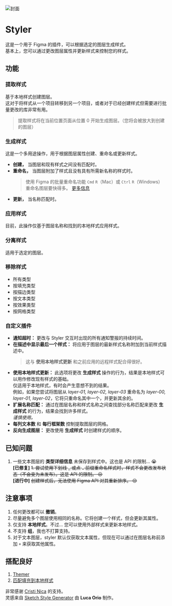 ![封面](assets/cover.png)

# Styler

这是一个用于 Figma 的插件，可以根据选定的图层生成样式。  
基本上，您可以通过更改图层属性并更新样式来控制您的样式。

## 功能

### 提取样式

基于本地样式创建图层。  
这对于将样式从一个项目转移到另一个项目，或者对于已经创建样式但需要进行批量更改的库非常有用。

> 提取样式将在当前位置页面从位置 0 开始生成图层。（您将会被放大到创建的图层）

### 生成样式

这是一个多用途操作，用于根据图层属性创建、重命名或更新样式。

- **创建，** 当图层和现有样式之间没有匹配时。
- **重命名，** 当图层附加了样式且没有具有所需新名称的样式时。
  > 使用 Figma 的批量重命名功能 `Cmd` `R`（Mac）或 `Ctrl` `R`（Windows）重命名图层要快得多。
  > [更多信息](https://help.figma.com/hc/en-us/articles/360039958934-Rename-Layers)
- **更新，** 当名称匹配时。

### 应用样式

目前，此操作仅基于图层名称和找到的本地样式应用样式。

### 分离样式

适用于选定的图层。

### 移除样式

- 所有类型
- 按填充类型
- 按描边类型
- 按文本类型
- 按效果类型
- 按网格类型

### 自定义插件

- **通知超时：** 更改与 Styler 交互时出现的所有通知警报的持续时间。
- **在描述中显示最后一个样式：** 将应用于图层的最新样式名称附加到当前样式描述中。
  > 这与 **使用本地样式更新** 和之前应用的远程样式配合得很好。
- **使用本地样式更新：** 此选项将更改 **生成样式** 操作的行为，结果是本地样式可以用作修改现有样式的基础。  
  仅适用于本地样式，有时会产生意想不到的结果。  
  例如，如果您尝试将图层从 _layer-01, layer-02, layer-03_ 重命名为 _layer-00, layer-01, layer-02_，它将只重命名其中一个，并更新其余的。
- **扩展名称匹配：** 通过在图层名称和样式名称之间查找部分名称匹配来更改 **生成样式** 的行为，结果会找到许多样式。  
  _谨慎使用。_
- **每列文本数** 和 **每行框架数** 控制提取图层的网格。
- **反向生成图层：** 更改使用 **生成样式** 时创建样式的顺序。

## 已知问题

1. 一些文本图层的 **类型详细信息** 未保存到样式中。这也是 API 的限制... 😭  
   **[已修复]** ~~1. 尝试使用下划线 `_` 或点 `.` 前缀重命名样式时，样式不会更改发布状态（不会变为未发布）。这是 API 的限制。 ☹️~~  
   **[进行中]** ~~创建样式后，无法使用 Figma API 对其重新排序。 😔~~

## 注意事项

1. 任何更改都可以 **撤销**。
1. 尽量避免多个图层使用相同的名称。它将创建一个样式，但会更新其属性。
1. 仅支持 **本地样式**。不过... 您可以使用外部样式来更新本地样式。
1. 不支持 **组**，我也不打算支持。
1. 对于文本图层，styler 默认仅获取文本属性，但现在可以通过在图层名称前添加 `+` 来获取其他属性。

## 搭配良好

1. [Themer](https://github.com/thomas-lowry/themer)
1. [匹配填充到本地样式](https://www.figma.com/community/plugin/783240561193792353/Match-fills-to-local-styles)

非常感谢 [Cristi Nica](https://github.com/cristi9512) 的支持。  
灵感来自 [Sketch Style Generator](https://github.com/lucaorio/sketch-styles-generator) 由 **Luca Orio** 制作。
